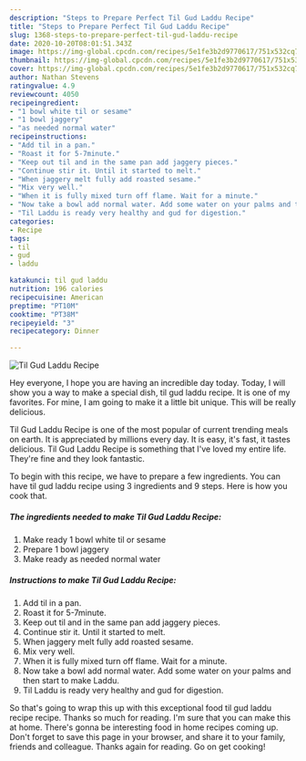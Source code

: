 ```yaml
---
description: "Steps to Prepare Perfect Til Gud Laddu Recipe"
title: "Steps to Prepare Perfect Til Gud Laddu Recipe"
slug: 1368-steps-to-prepare-perfect-til-gud-laddu-recipe
date: 2020-10-20T08:01:51.343Z
image: https://img-global.cpcdn.com/recipes/5e1fe3b2d9770617/751x532cq70/til-gud-laddu-recipe-recipe-main-photo.jpg
thumbnail: https://img-global.cpcdn.com/recipes/5e1fe3b2d9770617/751x532cq70/til-gud-laddu-recipe-recipe-main-photo.jpg
cover: https://img-global.cpcdn.com/recipes/5e1fe3b2d9770617/751x532cq70/til-gud-laddu-recipe-recipe-main-photo.jpg
author: Nathan Stevens
ratingvalue: 4.9
reviewcount: 4050
recipeingredient:
- "1 bowl white til or sesame"
- "1 bowl jaggery"
- "as needed normal water"
recipeinstructions:
- "Add til in a pan."
- "Roast it for 5-7minute."
- "Keep out til and in the same pan add jaggery pieces."
- "Continue stir it. Until it started to melt."
- "When jaggery melt fully add roasted sesame."
- "Mix very well."
- "When it is fully mixed turn off flame. Wait for a minute."
- "Now take a bowl add normal water. Add some water on your palms and then start to make Laddu."
- "Til Laddu is ready very healthy and gud for digestion."
categories:
- Recipe
tags:
- til
- gud
- laddu

katakunci: til gud laddu 
nutrition: 196 calories
recipecuisine: American
preptime: "PT10M"
cooktime: "PT38M"
recipeyield: "3"
recipecategory: Dinner

---
```



![Til Gud Laddu Recipe](https://img-global.cpcdn.com/recipes/5e1fe3b2d9770617/751x532cq70/til-gud-laddu-recipe-recipe-main-photo.jpg)

Hey everyone, I hope you are having an incredible day today. Today, I will show you a way to make a special dish, til gud laddu recipe. It is one of my favorites. For mine, I am going to make it a little bit unique. This will be really delicious.

Til Gud Laddu Recipe is one of the most popular of current trending meals on earth. It is appreciated by millions every day. It is easy, it's fast, it tastes delicious. Til Gud Laddu Recipe is something that I've loved my entire life. They're fine and they look fantastic.




To begin with this recipe, we have to prepare a few ingredients. You can have til gud laddu recipe using 3 ingredients and 9 steps. Here is how you cook that.

<!--inarticleads1-->

##### The ingredients needed to make Til Gud Laddu Recipe:

1. Make ready 1 bowl white til or sesame
1. Prepare 1 bowl jaggery
1. Make ready as needed normal water




<!--inarticleads2-->

##### Instructions to make Til Gud Laddu Recipe:

1. Add til in a pan.
1. Roast it for 5-7minute.
1. Keep out til and in the same pan add jaggery pieces.
1. Continue stir it. Until it started to melt.
1. When jaggery melt fully add roasted sesame.
1. Mix very well.
1. When it is fully mixed turn off flame. Wait for a minute.
1. Now take a bowl add normal water. Add some water on your palms and then start to make Laddu.
1. Til Laddu is ready very healthy and gud for digestion.




So that's going to wrap this up with this exceptional food til gud laddu recipe recipe. Thanks so much for reading. I'm sure that you can make this at home. There's gonna be interesting food in home recipes coming up. Don't forget to save this page in your browser, and share it to your family, friends and colleague. Thanks again for reading. Go on get cooking!
